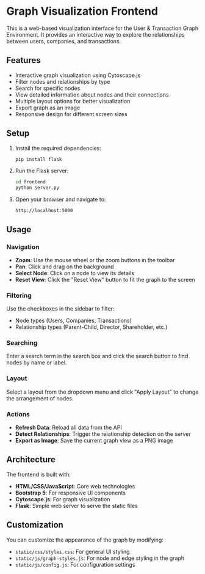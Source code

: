 # Graph Visualization Frontend

This is a web-based visualization interface for the User & Transaction Graph Environment. It provides an interactive way to explore the relationships between users, companies, and transactions.

## Features

- Interactive graph visualization using Cytoscape.js
- Filter nodes and relationships by type
- Search for specific nodes
- View detailed information about nodes and their connections
- Multiple layout options for better visualization
- Export graph as an image
- Responsive design for different screen sizes

## Setup

1. Install the required dependencies:
   ```bash
   pip install flask
   ```

2. Run the Flask server:
   ```bash
   cd frontend
   python server.py
   ```

3. Open your browser and navigate to:
   ```
   http://localhost:5000
   ```

## Usage

### Navigation

- **Zoom**: Use the mouse wheel or the zoom buttons in the toolbar
- **Pan**: Click and drag on the background
- **Select Node**: Click on a node to view its details
- **Reset View**: Click the "Reset View" button to fit the graph to the screen

### Filtering

Use the checkboxes in the sidebar to filter:
- Node types (Users, Companies, Transactions)
- Relationship types (Parent-Child, Director, Shareholder, etc.)

### Searching

Enter a search term in the search box and click the search button to find nodes by name or label.

### Layout

Select a layout from the dropdown menu and click "Apply Layout" to change the arrangement of nodes.

### Actions

- **Refresh Data**: Reload all data from the API
- **Detect Relationships**: Trigger the relationship detection on the server
- **Export as Image**: Save the current graph view as a PNG image

## Architecture

The frontend is built with:
- **HTML/CSS/JavaScript**: Core web technologies
- **Bootstrap 5**: For responsive UI components
- **Cytoscape.js**: For graph visualization
- **Flask**: Simple web server to serve the static files

## Customization

You can customize the appearance of the graph by modifying:
- `static/css/styles.css`: For general UI styling
- `static/js/graph-styles.js`: For node and edge styling in the graph
- `static/js/config.js`: For configuration settings
